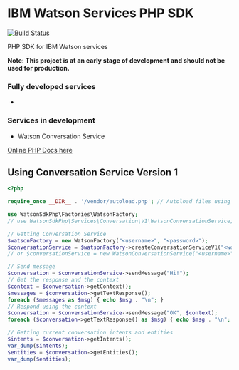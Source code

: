 # IBM Watson Services PHP SDK
[![Build Status](https://travis-ci.org/aabilio/WatsonSdkPhp.svg?branch=master)](https://travis-ci.org/aabilio/WatsonSdkPhp)

PHP SDK for IBM Watson services

**Note: This project is at an early stage of development and should not be used for production.**

### Fully developed services

 * 
 
### Services in development

 * Watson Conversation Service


[Online PHP Docs here](https://aabilio.github.io/WatsonSdkPhp/index.html)

## Using Conversation Service Version 1

```php
<?php

require_once __DIR__ . '/vendor/autoload.php'; // Autoload files using Composer autoload

use WatsonSdkPhp\Factories\WatsonFactory;
// use WatsonSdkPhp\Services\Conversation\V1\WatsonConversationService;

// Getting Conversation Service
$watsonFactory = new WatsonFactory("<username>", "<password>");
$conversationService = $watsonFactory->createConversationServiceV1("<workspace_id>");
// or $conversationService = new WatsonConversationService("<username>", "<password>", "workspace_id");

// Send message
$conversation = $conversationService->sendMessage("Hi!");
// Get the response and the context
$context = $conversation->getContext();
$messages = $conversation->getTextResponse();
foreach ($messages as $msg) { echo $msg . "\n"; }
// Respond using the context
$conversation = $conversationService->sendMessage("OK", $context);
foreach ($conversation->getTextResponse() as $msg) { echo $msg . "\n"; }

// Getting current conversation intents and entities
$intents = $conversation->getIntents();
var_dump($intents);
$entities = $conversation->getEntities();
var_dump($entities);
```